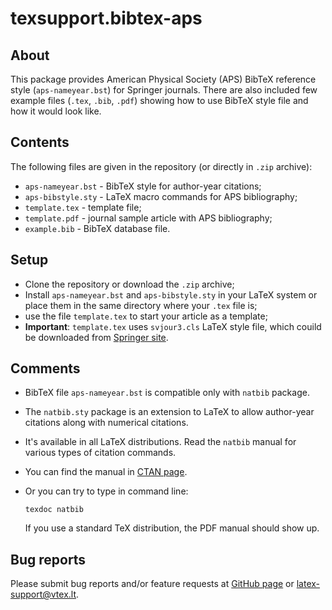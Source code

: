# texsupport.bibtex-aps

## About

This package provides American Physical Society (APS) BibTeX reference style 
(`aps-nameyear.bst`) for Springer journals. There are also included few example files 
(`.tex`, `.bib`, `.pdf`) showing how to use BibTeX style file and how it would look like.

## Contents

The following files are given in the repository (or directly in `.zip` archive):

-   `aps-nameyear.bst` - BibTeX style for author-year citations; 
-   `aps-bibstyle.sty` - LaTeX macro commands for APS bibliography; 
-   `template.tex`  - template file; 
-   `template.pdf` - journal sample article with APS bibliography;
-   `example.bib` - BibTeX database file.

## Setup

-   Clone the repository or download the `.zip` archive;
-   Install `aps-nameyear.bst` and `aps-bibstyle.sty` in your LaTeX system or 
    place them in the same directory where your `.tex` file is;
-   use the file `template.tex` to start your article as a template;
-   **Important**: `template.tex` uses `svjour3.cls` LaTeX style file, 
    which couild be downloaded from [Springer site](http://static.springer.com/sgw/documents/468198/application/zip/LaTeX_DL_468198.zip).

## Comments

-   BibTeX file `aps-nameyear.bst` is compatible only with `natbib` package.
-   The `natbib.sty` package is an extension to LaTeX to allow author-year citations along with numerical citations.
-   It's available in all LaTeX distributions. Read the `natbib` manual for various types of citation commands.
-   You can find the manual in [CTAN page](https://www.ctan.org/pkg/natbib).
-   Or you can try to type in command line:
        
        texdoc natbib

    If you use a standard TeX distribution, the PDF manual should show up. 

## Bug reports

Please submit bug reports and/or feature requests
at [GitHub page](https://github.com/vtex-soft/texsupport.svjour-aps-nameyear/issues) or 
[latex-support@vtex.lt](mailto:latex-support@vtex.lt).

